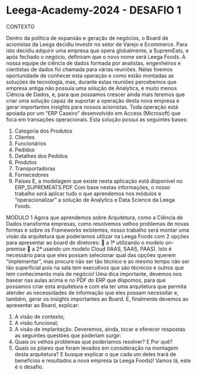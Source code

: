 # Leega-Academy-2024 - DESAFIO 1

CONTEXTO

Dentro da política de expansão e geração de negócios, o Board de acionistas da Leega decidiu investir no setor de Varejo e Ecommerce. Para isto decidiu adquirir uma empresa que opera globalmente, a SupremEats, e após fechado o negócio, definiram que o novo nome será Leega Foods.
A nossa equipe de ciência de dados formada por analistas, engenheiros e cientistas de dados foi chamada para várias reuniões. Nelas tivemos oportunidade de conhecer esta operação e como estão montadas as soluções de tecnologia, mas, durante estas reuniões percebemos que empresa antiga não possuía uma solução de Analytics, e muito menos Ciência de Dados, e, para que possamos crescer ainda mais teremos que criar uma solução capaz de suportar a operação desta nova empresa e gerar importantes insights para nossos acionistas.
Toda operação está apoiada por um “ERP Caseiro” desenvolvido em Access (Microsoft) que foca em transações operacionais. Esta solução possui as seguintes bases:

1.	Categoria dos Produtos
2.	Clientes
3.	Funcionários
4.	Pedidos
5.	Detalhes dos Pedidos
6.	Produtos
7.	Transportadoras
8.	Fornecedores
9.	Países
E, a modelagem que existe nesta aplicação está disponível no ERP_SUPREMEATS.PDF
Com base nestas informações, o nosso trabalho será aplicar tudo o que aprendemos nos módulos e “operacionalizar” a solução de Analytics e Data Science da Leega Foods.


MODULO 1
Agora que aprendemos sobre Arquitetura, como a Ciência de Dados transforma empresas, como resolvemos velhos problemas de novas formas e sobre os Frameworks existentes, nosso trabalho será montar uma visão da arquitetura que poderíamos utilizar na Leega Foods com 2 opções para apresentar ao board de diretores:
	 a 1ª utilizando o modelo on-premise
	a 2ª usando um modelo Cloud (IAAS, SAAS, PAAS). 
Isto é necessário para que eles possam selecionar qual das opções querem “implementar”, mas procure não ser tão técnico e ao mesmo tempo não ser tão superficial pois na sala tem executivos que são técnicos e outros que tem conhecimento mais de negócio!
Uma dica importante, devemos nos basear nas aulas acima e no PDF do ERP que dispomos, para que possamos criar esta arquitetura e com ela ter uma arquitetura que permita atender as necessidades de informação que eles possam necessitar e, também, gerar os insights importantes ao Board. 
E, finalmente devemos ao apresentar ao Board, explicar: 
1.	A visão de contexto;
2.	A visão funcional;
3.	A visão de implantação.
Deveremos, ainda, tocar e oferecer respostas as seguintes questões que poderiam surgir:
4.	Quais os velhos problemas que poderíamos resolver? E Por quê?
5.	Quais os pilares que foram levados em consideração na montagem desta arquitetura? E busque explicar o que cada um deles trará de benefícios e resultados a nova empresa (a Leega Foods)!
Vamos lá, este é o desafio. 

